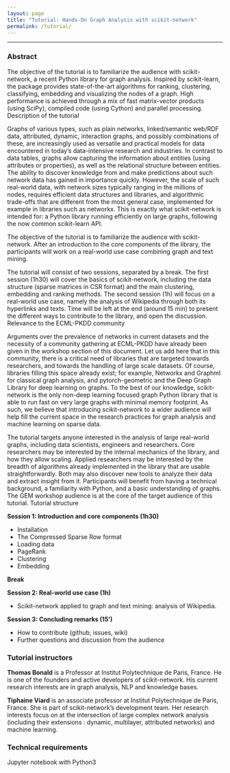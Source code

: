 ```yaml
---
layout: page
title: "Tutorial: Hands-On Graph Analysis with scikit-network"
permalink: /tutorial/
---
```

---


### Abstract
The objective of the tutorial is to familiarize the audience with scikit-network, a recent Python library for graph analysis. Inspired by scikit-learn, the package provides state-of-the-art algorithms for ranking, clustering, classifying, embedding and visualizing the nodes of a graph. High performance is achieved through a mix of fast matrix-vector products (using SciPy), compiled code (using Cython) and parallel processing. 
Description of the tutorial

Graphs of various types, such as plain networks, linked/semantic web/RDF data, attributed, dynamic, interaction graphs, and possibly combinations of these, are increasingly used as versatile and practical models for data encountered in today’s data-intensive research and industries. In contrast to data tables, graphs allow capturing the information about entities (using attributes or properties), as well as the relational structure between entities. The ability to discover knowledge from and make predictions about such network data has gained in importance quickly. However, the scale of such real-world data, with network sizes typically ranging in the millions of nodes, requires efficient data structures and libraries, and algorithmic trade-offs that are different from the most general case, implemented for example in libraries such as networkx. This is exactly what scikit-network is intended for: a Python library running efficiently on large graphs, following the now common scikit-learn API.

The objective of the tutorial is to familiarize the audience with scikit-network. After an introduction to the core components of the library, the participants will work on a real-world use case combining graph and text mining.

The tutorial will consist of two sessions, separated by a break. The first session (1h30) will cover the basics of scikit-network, including the data structure (sparse matrices in CSR format) and the main clustering, embedding and ranking methods. The second session (1h) will focus on a real-world use case, namely the analysis of Wikipedia through both its hyperlinks and texts. Time will be left at the end (around 15 min) to present the different ways to contribute to the library, and open the discussion.
Relevance to the ECML-PKDD community

Arguments over the prevalence of networks in current datasets and the necessity of a community gathering at ECML-PKDD have already been given in the workshop section of this document. Let us add here that in this community, there is a critical need of libraries that are targeted towards researchers, and towards the handling of large scale datasets. Of course, libraries filling this space already exist; for example, Networkx and Graphml for classical graph analysis, and pytorch-geometric and the Deep Graph Library for deep learning on graphs. To the best of our knowledge, scikit-network is the only non-deep learning focused graph Python library that is able to run fast on very large graphs with minimal memory footprint. As such, we believe that introducing scikit-network to a wider audience will help fill the current space in the research practices for graph analysis and machine learning on sparse data.

The tutorial targets anyone interested in the analysis of large real-world graphs, including data scientists, engineers and researchers. Core researchers may be interested by the internal mechanics of the library, and how they allow scaling. Applied researchers may be interested by the breadth of algorithms already implemented in the library that are usable straightforwardly. Both may also discover new tools to analyze their data and extract insight from it. Participants will benefit from having a technical background, a familiarity with Python, and a basic understanding of graphs. The GEM workshop audience is at the core of the target audience of this tutorial.
Tutorial structure

**Session 1: Introduction and core components (1h30)**
- Installation
- The Compressed Sparse Row format
- Loading data
- PageRank
- Clustering
- Embedding

**Break**

**Session 2: Real-world use case (1h)**
- Scikit-network applied to graph and text mining: analysis of Wikipedia.
	
**Session 3: Concluding remarks (15’)**
- How to contribute (github, issues, wiki)
- Further questions and discussion from the audience

### Tutorial instructors
**Thomas Bonald** is a Professor at Institut Polytechnique de Paris, France. He is one of the founders and active developers of scikit-network. His current research interests are in graph analysis, NLP and knowledge bases.

**Tiphaine Viard** is an associate professor at Institut Polytechnique de Paris, France. She is part of scikit-network’s development team. Her research interests focus on at the intersection of large complex network analysis (including their extensions : dynamic, multilayer, attributed networks) and machine learning.

### Technical requirements
Jupyter notebook with Python3

